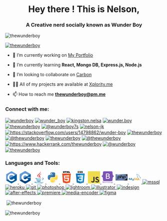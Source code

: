 <h1 align="center">Hey there ! This is Nelson,</h1>
<h3 align="center">A Creative nerd socially known as Wunder Boy </h3>

<p align="left"> <img src="https://komarev.com/ghpvc/?username=thewunderboy&label=Profile%20views&color=0e75b6&style=flat" alt="thewunderboy" /> </p>

<p align="left"> <a href="https://twitter.com/thewunderboy" target="blank"><img src="https://img.shields.io/twitter/follow/thewunderboy?logo=twitter&style=for-the-badge" alt="thewunderboy" /></a> </p>

- 🔭 I’m currently working on [My Portfolio](https://github.com/thewunderboy/Wunder-Boy)

- 🌱 I’m currently learning **React, Mongo DB, Express.js, Node.js**

- 👯 I’m looking to collaborate on [Carbon](https://github.com/carbon-language/carbon-lang)

- 👨‍💻 All of my projects are available at [Xplority.me](https://xplority.me)

- 📫 How to reach me **thewunderboy@pm.me**

<h3 align="left">Connect with me:</h3>
<p align="left">
<a href="https://www.behance.net/wunderboy" target="blank"><img align="center" src="https://raw.githubusercontent.com/rahuldkjain/github-profile-readme-generator/master/src/images/icons/Social/behance.svg" alt="wunderboy" height="30" width="40" /></a>
<a href="https://dribbble.com/wunder_boy" target="blank"><img align="center" src="https://raw.githubusercontent.com/rahuldkjain/github-profile-readme-generator/master/src/images/icons/Social/dribbble.svg" alt="wunder_boy" height="30" width="40" /></a>
<a href="https://fb.com/kingston.nelsa" target="blank"><img align="center" src="https://raw.githubusercontent.com/rahuldkjain/github-profile-readme-generator/master/src/images/icons/Social/facebook.svg" alt="kingston.nelsa" height="30" width="40" /></a>
<a href="https://instagram.com/wunder.boy" target="blank"><img align="center" src="https://raw.githubusercontent.com/rahuldkjain/github-profile-readme-generator/master/src/images/icons/Social/instagram.svg" alt="wunder.boy" height="30" width="40" /></a>
<a href="https://twitter.com/thewunderboy" target="blank"><img align="center" src="https://raw.githubusercontent.com/rahuldkjain/github-profile-readme-generator/master/src/images/icons/Social/twitter.svg" alt="thewunderboy" height="30" width="40" /></a>
<a href="https://medium.com/@wunderboy7s" target="blank"><img align="center" src="https://raw.githubusercontent.com/rahuldkjain/github-profile-readme-generator/master/src/images/icons/Social/medium.svg" alt="@wunderboy7s" height="30" width="40" /></a>
<a href="https://linkedin.com/in/nelson-jk" target="blank"><img align="center" src="https://raw.githubusercontent.com/rahuldkjain/github-profile-readme-generator/master/src/images/icons/Social/linked-in-alt.svg" alt="nelson-jk" height="30" width="40" /></a>
<a href="https://stackoverflow.com/users/https://stackoverflow.com/users/14798862/wunder-boy" target="blank"><img align="center" src="https://raw.githubusercontent.com/rahuldkjain/github-profile-readme-generator/master/src/images/icons/Social/stack-overflow.svg" alt="https://stackoverflow.com/users/14798862/wunder-boy" height="30" width="40" /></a>
<a href="https://dev.to/thewunderboy" target="blank"><img align="center" src="https://raw.githubusercontent.com/rahuldkjain/github-profile-readme-generator/master/src/images/icons/Social/devto.svg" alt="thewunderboy" height="30" width="40" /></a>
<a href="https://codepen.io/@thewunderboy" target="blank"><img align="center" src="https://raw.githubusercontent.com/rahuldkjain/github-profile-readme-generator/master/src/images/icons/Social/codepen.svg" alt="@thewunderboy" height="30" width="40" /></a>
<a href="https://codesandbox.com/thewunderboy" target="blank"><img align="center" src="https://raw.githubusercontent.com/rahuldkjain/github-profile-readme-generator/master/src/images/icons/Social/codesandbox.svg" alt="thewunderboy" height="30" width="40" /></a>
<a href="https://hashnode.com/@thewunderboy" target="blank"><img align="center" src="https://raw.githubusercontent.com/rahuldkjain/github-profile-readme-generator/master/src/images/icons/Social/hashnode.svg" alt="@thewunderboy" height="30" width="40" /></a>
<a href="https://www.hackerrank.com/https://www.hackerrank.com/thewunderboy" target="blank"><img align="center" src="https://raw.githubusercontent.com/rahuldkjain/github-profile-readme-generator/master/src/images/icons/Social/hackerrank.svg" alt="https://www.hackerrank.com/thewunderboy" height="30" width="40" /></a>
<a href="https://www.hackerearth.com/@wunderboy" target="blank"><img align="center" src="https://raw.githubusercontent.com/rahuldkjain/github-profile-readme-generator/master/src/images/icons/Social/hackerearth.svg" alt="@wunderboy" height="30" width="40" /></a>
<a href="https://www.leetcode.com/thewunderboy" target="blank"><img align="center" src="https://raw.githubusercontent.com/rahuldkjain/github-profile-readme-generator/master/src/images/icons/Social/leet-code.svg" alt="thewunderboy" height="30" width="40" /></a>
</p>

<h3 align="left">Languages and Tools:</h3>
<p align="left">

<a href="https://www.cprogramming.com/" target="_blank" rel="noreferrer"> <img src="https://raw.githubusercontent.com/devicons/devicon/master/icons/c/c-original.svg" alt="c" width="40" height="40"/> </a>
<a href="https://www.w3schools.com/cpp/" target="_blank" rel="noreferrer"> <img src="https://raw.githubusercontent.com/devicons/devicon/master/icons/cplusplus/cplusplus-original.svg" alt="cplusplus" width="40" height="40"/> </a>
<a href="https://www.java.com" target="_blank" rel="noreferrer"> <img src="https://raw.githubusercontent.com/devicons/devicon/master/icons/java/java-original.svg" alt="java" width="40" height="40"/> </a>
<a href="https://www.python.org" target="_blank" rel="noreferrer"> <img src="https://raw.githubusercontent.com/devicons/devicon/master/icons/python/python-original.svg" alt="python" width="40" height="40"/> </a>
<a href="https://www.w3.org/html/" target="_blank" rel="noreferrer"> <img src="https://raw.githubusercontent.com/devicons/devicon/master/icons/html5/html5-original-wordmark.svg" alt="html5" width="40" height="40"/> </a>
<a href="https://www.w3schools.com/css/" target="_blank" rel="noreferrer"> <img src="https://raw.githubusercontent.com/devicons/devicon/master/icons/css3/css3-original-wordmark.svg" alt="css3" width="40" height="40"/> </a>
<a href="https://developer.mozilla.org/en-US/docs/Web/JavaScript" target="_blank" rel="noreferrer"> <img src="https://raw.githubusercontent.com/devicons/devicon/master/icons/javascript/javascript-original.svg" alt="javascript" width="40" height="40"/> </a>
<a href="https://getbootstrap.com" target="_blank" rel="noreferrer"> <img src="https://raw.githubusercontent.com/devicons/devicon/master/icons/bootstrap/bootstrap-plain-wordmark.svg" alt="bootstrap" width="40" height="40"/> </a>
<a href="https://www.php.net" target="_blank" rel="noreferrer"> <img src="https://raw.githubusercontent.com/devicons/devicon/master/icons/php/php-original.svg" alt="php" width="40" height="40"/> </a>
<a href="https://www.mysql.com/" target="_blank" rel="noreferrer"> <img src="https://raw.githubusercontent.com/devicons/devicon/master/icons/mysql/mysql-original-wordmark.svg" alt="mysql" width="40" height="40"/> </a>
<a href="https://www.microsoft.com/en-us/sql-server" target="_blank" rel="noreferrer"> <img src="https://www.svgrepo.com/show/303229/microsoft-sql-server-logo.svg" alt="mssql" width="40" height="40"/> </a>
<a href="https://heroku.com" target="_blank" rel="noreferrer"> <img src="https://www.vectorlogo.zone/logos/heroku/heroku-icon.svg" alt="heroku" width="40" height="40"/> </a>
<a href="https://git-scm.com/" target="_blank" rel="noreferrer"> <img src="https://www.vectorlogo.zone/logos/git-scm/git-scm-icon.svg" alt="git" width="40" height="40"/> </a>
<a href="https://www.adobe.com/in/products/photoshop.html" target="_blank" rel="noreferrer"> <img src="https://www.adobe.com/content/dam/shared/images/product-icons/svg/photoshop.svg" alt="photoshop" width="40" height="40"/> </a>
<a href="https://www.adobe.com/in/products/photoshop-lightroom.html" target="_blank" rel="noreferrer"> <img src="https://www.adobe.com/content/dam/shared/images/product-icons/svg/lightroom.svg" alt="lightroom" width="40" height="40"/> </a>
<a href="https://www.adobe.com/in/products/illustrator.html" target="_blank" rel="noreferrer"> <img src="https://www.adobe.com/content/dam/shared/images/product-icons/svg/illustrator.svg" alt="illustrator" width="40" height="40"/> </a>
<a href="https://www.adobe.com/in/products/indesign.html" target="_blank" rel="noreferrer"> <img src="https://www.adobe.com/content/dam/shared/images/product-icons/svg/indesign.svg" alt="indesign" width="40" height="40"/> </a>
<a href="https://www.adobe.com/in/products/aftereffects.html" target="_blank" rel="noreferrer"> <img src="https://www.adobe.com/content/dam/shared/images/product-icons/svg/after-effects.svg" alt="after-effects" width="40" height="40"/> </a>
<a href="https://www.adobe.com/in/products/premiere.html" target="_blank" rel="noreferrer"> <img src="https://www.adobe.com/content/dam/shared/images/product-icons/svg/premiere.svg" alt="premiere" width="40" height="40"/> </a>
<a href="https://www.adobe.com/in/products/media-encoder.html" target="_blank" rel="noreferrer"> <img src="https://www.adobe.com/content/dam/shared/images/product-icons/svg/media-encoder.svg" alt="media-encoder" width="40" height="40"/> </a>
<a href="https://www.figma.com/" target="_blank" rel="noreferrer"> <img src="https://www.vectorlogo.zone/logos/figma/figma-icon.svg" alt="figma" width="40" height="40"/> </a>
</p>

<p>&nbsp;<img align="center" src="https://github-readme-stats.vercel.app/api?username=thewunderboy&show_icons=true&locale=en" alt="thewunderboy" /></p>

<p><img align="center" src="https://github-readme-streak-stats.herokuapp.com/?user=thewunderboy&" alt="thewunderboy" /></p>
